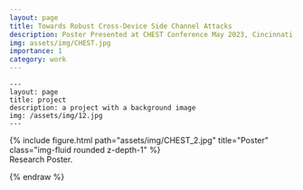 ```yaml
---
layout: page
title: Towards Robust Cross-Device Side Channel Attacks
description: Poster Presented at CHEST Conference May 2023, Cincinnati,OH 
img: assets/img/CHEST.jpg
importance: 1
category: work
---
```



    ---
    layout: page
    title: project
    description: a project with a background image
    img: /assets/img/12.jpg
    ---
</div>
<div class="row">
    <div class="col-sm mt-3 mt-md-0">
        {% include figure.html path="assets/img/CHEST_2.jpg" title="Poster" class="img-fluid rounded z-depth-1" %}
    </div>
</div>
<div class="caption">
    Research Poster.
</div>

{% endraw %}
